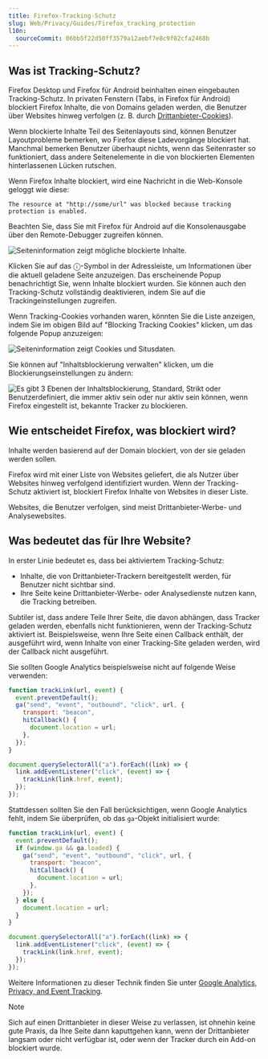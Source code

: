 ```yaml
---
title: Firefox-Tracking-Schutz
slug: Web/Privacy/Guides/Firefox_tracking_protection
l10n:
  sourceCommit: 06bb5f22d50ff3579a12aebf7e8c9f02cfa2468b
---
```


## Was ist Tracking-Schutz?

Firefox Desktop und Firefox für Android beinhalten einen eingebauten Tracking-Schutz. In privaten Fenstern (Tabs, in Firefox für Android) blockiert Firefox Inhalte, die von Domains geladen werden, die Benutzer über Websites hinweg verfolgen (z. B. durch [Drittanbieter-Cookies](/de/docs/Web/Privacy/Guides/Third-party_cookies)).

Wenn blockierte Inhalte Teil des Seitenlayouts sind, können Benutzer Layoutprobleme bemerken, wo Firefox diese Ladevorgänge blockiert hat. Manchmal bemerken Benutzer überhaupt nichts, wenn das Seitenraster so funktioniert, dass andere Seitenelemente in die von blockierten Elementen hinterlassenen Lücken rutschen.

Wenn Firefox Inhalte blockiert, wird eine Nachricht in die Web-Konsole geloggt wie diese:

```plain
The resource at "http://some/url" was blocked because tracking protection is enabled.
```

Beachten Sie, dass Sie mit Firefox für Android auf die Konsolenausgabe über den Remote-Debugger zugreifen können.

![Seiteninformation zeigt mögliche blockierte Inhalte.](blocked_content.png)

Klicken Sie auf das ⓘ-Symbol in der Adressleiste, um Informationen über die aktuell geladene Seite anzuzeigen. Das erscheinende Popup benachrichtigt Sie, wenn Inhalte blockiert wurden. Sie können auch den Tracking-Schutz vollständig deaktivieren, indem Sie auf die Trackingeinstellungen zugreifen.

Wenn Tracking-Cookies vorhanden waren, könnten Sie die Liste anzeigen, indem Sie im obigen Bild auf "Blocking Tracking Cookies" klicken, um das folgende Popup anzuzeigen:

![Seiteninformation zeigt Cookies und Situsdaten.](tracking_cookies.png)

Sie können auf "Inhaltsblockierung verwalten" klicken, um die Blockierungseinstellungen zu ändern:

![Es gibt 3 Ebenen der Inhaltsblockierung, Standard, Strikt oder Benutzerdefiniert, die immer aktiv sein oder nur aktiv sein können, wenn Firefox eingestellt ist, bekannte Tracker zu blockieren.](content_blocking.png)

## Wie entscheidet Firefox, was blockiert wird?

Inhalte werden basierend auf der Domain blockiert, von der sie geladen werden sollen.

Firefox wird mit einer Liste von Websites geliefert, die als Nutzer über Websites hinweg verfolgend identifiziert wurden. Wenn der Tracking-Schutz aktiviert ist, blockiert Firefox Inhalte von Websites in dieser Liste.

Websites, die Benutzer verfolgen, sind meist Drittanbieter-Werbe- und Analysewebsites.

## Was bedeutet das für Ihre Website?

In erster Linie bedeutet es, dass bei aktiviertem Tracking-Schutz:

- Inhalte, die von Drittanbieter-Trackern bereitgestellt werden, für Benutzer nicht sichtbar sind.
- Ihre Seite keine Drittanbieter-Werbe- oder Analysedienste nutzen kann, die Tracking betreiben.

Subtiler ist, dass andere Teile Ihrer Seite, die davon abhängen, dass Tracker geladen werden, ebenfalls nicht funktionieren, wenn der Tracking-Schutz aktiviert ist. Beispielsweise, wenn Ihre Seite einen Callback enthält, der ausgeführt wird, wenn Inhalte von einer Tracking-Site geladen werden, wird der Callback nicht ausgeführt.

Sie sollten Google Analytics beispielsweise nicht auf folgende Weise verwenden:

```js example-bad
function trackLink(url, event) {
  event.preventDefault();
  ga("send", "event", "outbound", "click", url, {
    transport: "beacon",
    hitCallback() {
      document.location = url;
    },
  });
}

document.querySelectorAll("a").forEach((link) => {
  link.addEventListener("click", (event) => {
    trackLink(link.href, event);
  });
});
```

Stattdessen sollten Sie den Fall berücksichtigen, wenn Google Analytics fehlt, indem Sie überprüfen, ob das `ga`-Objekt initialisiert wurde:

```js example-good
function trackLink(url, event) {
  event.preventDefault();
  if (window.ga && ga.loaded) {
    ga("send", "event", "outbound", "click", url, {
      transport: "beacon",
      hitCallback() {
        document.location = url;
      },
    });
  } else {
    document.location = url;
  }
}

document.querySelectorAll("a").forEach((link) => {
  link.addEventListener("click", (event) => {
    trackLink(link.href, event);
  });
});
```

Weitere Informationen zu dieser Technik finden Sie unter [Google Analytics, Privacy, and Event Tracking](https://hacks.mozilla.org/2016/01/google-analytics-privacy-and-event-tracking/).

> [!NOTE]
> Sich auf einen Drittanbieter in dieser Weise zu verlassen, ist ohnehin keine gute Praxis, da Ihre Seite dann kaputtgehen kann, wenn der Drittanbieter langsam oder nicht verfügbar ist, oder wenn der Tracker durch ein Add-on blockiert wurde.
